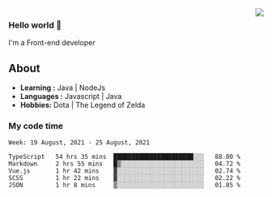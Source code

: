 <img align='right' src="https://github-readme-stats.vercel.app/api?username=jumodada&show_icons=true&theme=vue">

### Hello world 👋

I'm a Front-end developer 
    
## About
-  **Learning :** Java | NodeJs
-  **Languages :** Javascript | Java
-  **Hobbies:** Dota | The Legend of Zelda

### My code time

<!--START_SECTION:waka-->
```text
Week: 19 August, 2021 - 25 August, 2021

TypeScript   54 hrs 35 mins  ██████████████████████░░░   88.00 % 
Markdown     2 hrs 55 mins   █▒░░░░░░░░░░░░░░░░░░░░░░░   04.72 % 
Vue.js       1 hr 42 mins    ▓░░░░░░░░░░░░░░░░░░░░░░░░   02.74 % 
SCSS         1 hr 22 mins    ▓░░░░░░░░░░░░░░░░░░░░░░░░   02.22 % 
JSON         1 hr 8 mins     ▒░░░░░░░░░░░░░░░░░░░░░░░░   01.85 % 
```
<!--END_SECTION:waka-->
